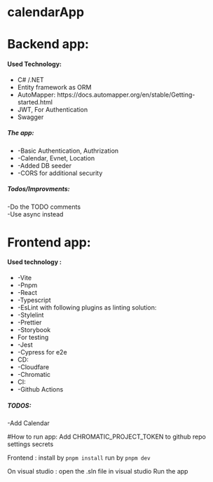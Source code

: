 # calendarApp

# Backend app:


<h4>Used Technology:</h4>
<ul>
<li>C# /.NET </li>
<li>Entity framework as ORM</li>
<li>AutoMapper: https://docs.automapper.org/en/stable/Getting-started.html </li>
<li>JWT, For Authentication </li>
<li>Swagger</li>
</ul>

<h5>The app:</h5>
<ul>
<li>-Basic Authentication, Authrization  </li>
<li>-Calendar, Evnet, Location </li>
<li>-Added DB seeder </li>
<li>-CORS for additional security </li>
</ul>

<h5>Todos/Improvments:</h5>
-Do the TODO comments <br/>
-Use async instead

# Frontend app:

<h4>Used technology :</h4>
<ul>
<li>-Vite </li>
<li>-Pnpm </li>
<li>-React </li>
<li>-Typescript  </li>

<li>-EsLint with following plugins as linting solution:  </li>
<li>-Stylelint </li>
<li>-Prettier </li>
<li>-Storybook  </li>

<li>For testing </li>
<li>-Jest </li>
<li>-Cypress for e2e </li>

<li>CD: </li>
<li>-Cloudfare  </li>
<li>-Chromatic </li>

<li>CI: </li>
<li>-Github Actions </li>
</ul>


<h5>TODOS:</h5>
-Add Calendar <br/>


#How to run app:
Add CHROMATIC_PROJECT_TOKEN to github repo settings secrets


Frontend :
install by `pnpm install`
run by `pnpm dev`


On visual studio :
open the .sln file in visual studio
Run the app
